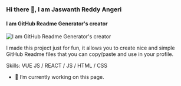 ### Hi there 👋, I am Jaswanth Reddy Angeri
#### I am GitHub Readme Generator's creator
![I am GitHub Readme Generator's creator](https://raw.githubusercontent.com/leviarista/github-profile-header-generator/main/social/examples/example-2.png)

I made this project just for fun, it allows you to create nice and simple GitHub Readme files that you can copy/paste and use in your profile.

Skills: VUE JS / REACT / JS / HTML / CSS

- 🔭 I’m currently working on this page. 




